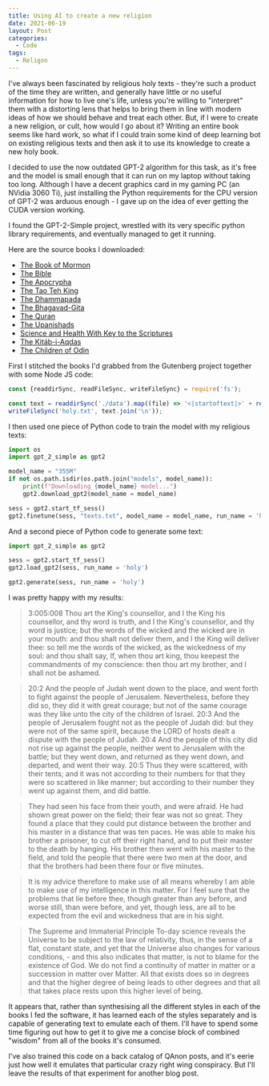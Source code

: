 ```yaml
---
title: Using AI to create a new religion
date: 2021-06-19
layout: Post
categories:
  - Code
tags:
  - Religon
---
```


I've always been fascinated by religious holy texts - they're such a product of the time they are written, and generally have little or no useful information for how to live one's life, unless you're willing to "interpret" them with a distorting lens that helps to bring them in line with modern ideas of how we should behave and treat each other. But, if I were to create a new religion, or cult, how would I go about it? Writing an entire book seems like hard work, so what if I could train some kind of deep learning bot on existing religious texts and then ask it to use its knowledge to create a new holy book.

<!-- more -->

I decided to use the now outdated GPT-2 algorithm for this task, as it's free and the model is small enough that it can run on my laptop without taking too long. Although I have a decent graphics card in my gaming PC (an NVidia 3060 Ti), just installing the Python requirements for the CPU version of GPT-2 was arduous enough - I gave up on the idea of ever getting the CUDA version working.

I found the GPT-2-Simple project, wrestled with its very specific python library requirements, and eventually managed to get it running.

Here are the source books I downloaded:

* [The Book of Mormon](https://www.gutenberg.org/files/17/17-0.txt)
* [The Bible](https://www.gutenberg.org/files/30/30.txt)
* [The Apocrypha](https://www.gutenberg.org/files/124/124.txt)
* [The Tao Teh King](https://www.gutenberg.org/files/216/216.txt)
* [The Dhammapada](https://www.gutenberg.org/files/2017/2017.txt)
* [The Bhagavad-Gita](https://www.gutenberg.org/files/2388/2388.txt)
* [The Quran](https://www.gutenberg.org/files/7440/7440.txt)
* [The Upanishads](https://www.gutenberg.org/files/3283/3283-8.txt)
* [Science and Health With Key to the Scriptures](https://www.gutenberg.org/files/3458/3458.txt)
* [The Kitáb-i-Aqdas](https://www.gutenberg.org/files/16523/16523-0.txt)
* [The Children of Odin](https://www.gutenberg.org/files/24737/24737.txt)

First I stitched the books I'd grabbed from the Gutenberg project together with some Node JS code:

```javascript
const {readdirSync, readFileSync, writeFileSync} = require('fs');

const text = readdirSync('./data').map((file) => '<|startoftext|>' + readFileSync('./data/' + file) + '<|endoftext|>');
writeFileSync('holy.txt', text.join('\n'));
```

I then used one piece of Python code to train the model with my religious texts:

```python
import os
import gpt_2_simple as gpt2

model_name = "355M"
if not os.path.isdir(os.path.join("models", model_name)):
	print(f"Downloading {model_name} model...")
	gpt2.download_gpt2(model_name = model_name)

sess = gpt2.start_tf_sess()
gpt2.finetune(sess, "texts.txt", model_name = model_name, run_name = 'holy', steps = 1000)
```

And a second piece of Python code to generate some text:

```python
import gpt_2_simple as gpt2

sess = gpt2.start_tf_sess()
gpt2.load_gpt2(sess, run_name = 'holy')

gpt2.generate(sess, run_name = 'holy')
```

I was pretty happy with my results:

> 3:005:008 Thou art the King's counsellor, and I the King his counsellor, and thy word is truth, and I the King's counsellor, and thy word is justice; but the words of the wicked and the wicked are in your mouth: and thou shalt not deliver them, and I the King will deliver thee: so tell me the words of the wicked, as the wickedness of my soul: and thou shalt say, If, when thou art king, thou keepest the commandments of my conscience: then thou art my brother, and I shall not be ashamed.

> 20:2 And the people of Judah went down to the place, and went forth to fight against the people of Jerusalem. Nevertheless, before they did so, they did it with great courage; but not of the same courage was they like unto the city of the children of Israel.
> 20:3 And the people of Jerusalem fought not as the people of Judah did: but they were not of the same spirit, because the LORD of hosts dealt a dispute with the people of Judah.
> 20:4 And the people of this city did not rise up against the people, neither went to Jerusalem with the battle; but they went down, and returned as they went down, and departed, and went their way.
> 20:5 Thus they were scattered, with their tents; and it was not according to their numbers for that they were so scattered in like manner; but according to their number they went up against them, and did battle.

> They had seen his face from their youth, and were afraid. He had shown great power on the field; their fear was not so great. They found a place that they could put distance between the brother and his master in a distance that was ten paces. He was able to make his brother a prisoner, to cut off their right hand, and to put their master to the death by hanging. His brother then went with his master to the field, and told the people that there were two men at the door, and that the brothers had been there four or five minutes.

> It is my advice therefore to make use of all means whereby I am able to make use of my intelligence in this matter. For I feel sure that the problems that lie before thee, though greater than any before, and worse still, than were before, and yet, though less, are all to be expected from the evil and wickedness that are in his sight.

> The Supreme and Immaterial Principle
> To-day science reveals the Universe to be subject to the law of relativity, thus, in the sense of a flat, constant state, and yet that the Universe also changes for various conditions, - and this also indicates that matter, is not to blame for the existence of God. We do not find a continuity of matter in matter or a succession in matter over Matter. All that exists does so in degrees and that the higher degree of being leads to other degrees and that all that takes place rests upon this higher level of being.

It appears that, rather than synthesising all the different styles in each of the books I fed the software, it has learned each of the styles separately and is capable of generating text to emulate each of them. I'll have to spend some time figuring out how to get it to give me a concise block of combined "wisdom" from all of the books it's consumed.

I've also trained this code on a back catalog of QAnon posts, and it's eerie just how well it emulates that particular crazy right wing conspiracy. But I'll leave the results of that experiment for another blog post.
